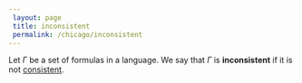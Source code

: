 ```yaml
---
 layout: page
 title: inconsistent
 permalink: /chicago/inconsistent
---
```

Let $\Gamma$ be a set of formulas in a language. We say that $\Gamma$ is **inconsistent** if it is not [consistent](https://mathgloss.github.io/MathGloss/chicago/consistent).